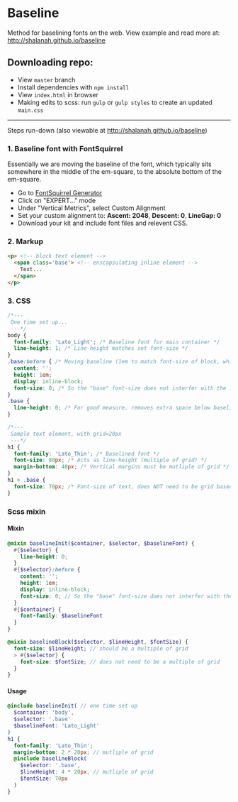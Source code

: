 # Baseline
Method for baselining fonts on the web. View example and read more at: http://shalanah.github.io/baseline

## Downloading repo:
- View `master` branch
- Install dependencies with `npm install`
- View `index.html` in browser
- Making edits to scss: run `gulp` or `gulp styles` to create an updated `main.css`


----

Steps run-down (also viewable at http://shalanah.github.io/baseline)

### 1. Baseline font with FontSquirrel

Essentially we are moving the baseline of the font, which typically sits somewhere in the middle of the em-square, to the absolute bottom of the em-square.

- Go to [FontSquirrel Generator](https://www.fontsquirrel.com/tools/webfont-generator)
- Click on "EXPERT..." mode
- Under "Vertical Metrics", select Custom Alignment
- Set your custom alignment to: **Ascent: 2048**, **Descent: 0**, **LineGap: 0**
- Download your kit and include font files and relevent CSS.

### 2. Markup
```html
<p> <!-- block text element -->
  <span class='base'> <!-- enscapsulating inline element -->
    Text...
  </span>
</p>
```

### 3. CSS
```css
/*--- 
 One time set up... 
 ---*/
body {
  font-family: 'Lato_Light'; /* Baseline font for main container */
  line-height: 1; /* Line-height matches set font-size */
}
.base:before { /* Moving baseline (1em to match font-size of block, which is our line-height) */
  content: '';
  height: 1em;
  display: inline-block;
  font-size: 0; /* So the "base" font-size does not interfer with the line-height --- good measure, especially for Firefox */
}
.base {
  line-height: 0; /* For good measure, removes extra space below baseline, in IE/FF */
}

/*--- 
 Sample text element, with grid=20px 
 ---*/
h1 {
  font-family: 'Lato_Thin'; /* Baselined font */
  font-size: 80px; /* Acts as line-height (multiple of grid) */
  margin-bottom: 40px; /* Vertical margins must be mutliple of grid */
}
h1 > .base {
  font-size: 70px; /* Font-size of text, does NOT need to be grid based */
}
```

### Scss mixin
#### Mixin
```scss
@mixin baselineInit($container, $selector, $baselineFont) {
  #{$selector} {
    line-height: 0;
  }
  #{$selector}:before {
    content: '';
    height: 1em;
    display: inline-block;
    font-size: 0; // So the "base" font-size does not interfer with the line-height --- good measure, especially for Firefox
  }
  #{$container} {
    font-family: $baselineFont
  }
}

@mixin baselineBlock($selector, $lineHeight, $fontSize) {
  font-size: $lineHeight; // should be a multiple of grid
  > #{$selector} {
    font-size: $fontSize; // does not need to be a multiple of grid
  }
}
```
#### Usage
```scss
@include baselineInit( // one time set up
  $container: 'body',
  $selector: '.base'
  $baselineFont: 'Lato_Light'
)
h1 {
  font-family: 'Lato_Thin';
  margin-bottom: 2 * 20px; // mutliple of grid
  @include baselineBlock(
    $selector: '.base',
    $lineHeight: 4 * 20px, // mutliple of grid
    $fontSize: 70px
  )
}
```

